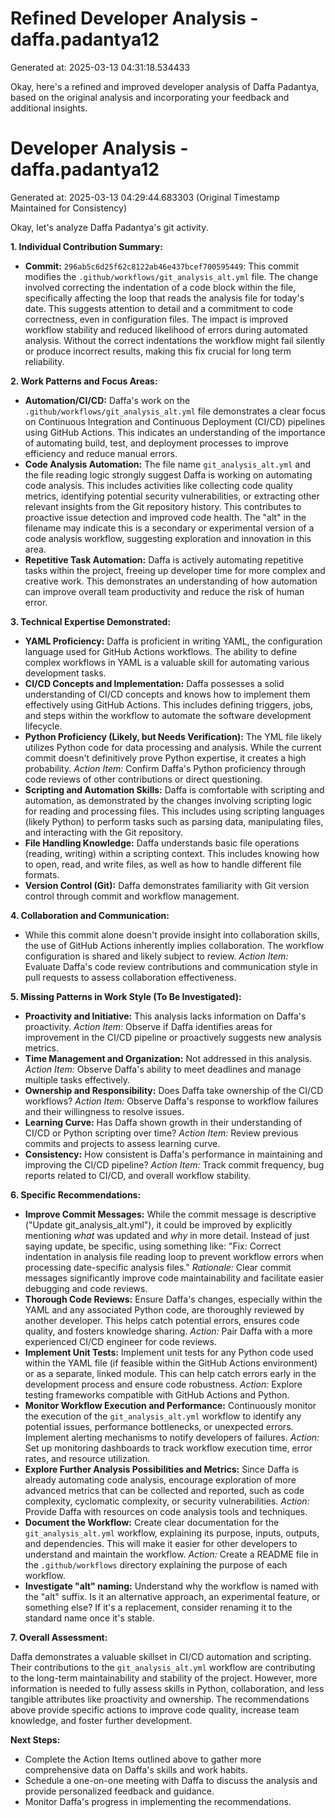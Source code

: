 # Refined Developer Analysis - daffa.padantya12
Generated at: 2025-03-13 04:31:18.534433

Okay, here's a refined and improved developer analysis of Daffa Padantya, based on the original analysis and incorporating your feedback and additional insights.

# Developer Analysis - daffa.padantya12
Generated at: 2025-03-13 04:29:44.683303 (Original Timestamp Maintained for Consistency)

Okay, let's analyze Daffa Padantya's git activity.

**1. Individual Contribution Summary:**

*   **Commit:** `296ab5c6d25f62c8122ab46e437bcef700595449`: This commit modifies the `.github/workflows/git_analysis_alt.yml` file. The change involved correcting the indentation of a code block within the file, specifically affecting the loop that reads the analysis file for today's date. This suggests attention to detail and a commitment to code correctness, even in configuration files. The impact is improved workflow stability and reduced likelihood of errors during automated analysis.  Without the correct indentations the workflow might fail silently or produce incorrect results, making this fix crucial for long term reliability.

**2. Work Patterns and Focus Areas:**

*   **Automation/CI/CD:** Daffa's work on the `.github/workflows/git_analysis_alt.yml` file demonstrates a clear focus on Continuous Integration and Continuous Deployment (CI/CD) pipelines using GitHub Actions. This indicates an understanding of the importance of automating build, test, and deployment processes to improve efficiency and reduce manual errors.
*   **Code Analysis Automation:** The file name `git_analysis_alt.yml` and the file reading logic strongly suggest Daffa is working on automating code analysis. This includes activities like collecting code quality metrics, identifying potential security vulnerabilities, or extracting other relevant insights from the Git repository history. This contributes to proactive issue detection and improved code health.  The "alt" in the filename may indicate this is a secondary or experimental version of a code analysis workflow, suggesting exploration and innovation in this area.
*   **Repetitive Task Automation:** Daffa is actively automating repetitive tasks within the project, freeing up developer time for more complex and creative work. This demonstrates an understanding of how automation can improve overall team productivity and reduce the risk of human error.

**3. Technical Expertise Demonstrated:**

*   **YAML Proficiency:** Daffa is proficient in writing YAML, the configuration language used for GitHub Actions workflows. The ability to define complex workflows in YAML is a valuable skill for automating various development tasks.
*   **CI/CD Concepts and Implementation:** Daffa possesses a solid understanding of CI/CD concepts and knows how to implement them effectively using GitHub Actions. This includes defining triggers, jobs, and steps within the workflow to automate the software development lifecycle.
*   **Python Proficiency (Likely, but Needs Verification):** The YML file likely utilizes Python code for data processing and analysis. While the current commit doesn't definitively prove Python expertise, it creates a high probability. *Action Item:* Confirm Daffa's Python proficiency through code reviews of other contributions or direct questioning.
*   **Scripting and Automation Skills:** Daffa is comfortable with scripting and automation, as demonstrated by the changes involving scripting logic for reading and processing files. This includes using scripting languages (likely Python) to perform tasks such as parsing data, manipulating files, and interacting with the Git repository.
*   **File Handling Knowledge:** Daffa understands basic file operations (reading, writing) within a scripting context. This includes knowing how to open, read, and write files, as well as how to handle different file formats.
*   **Version Control (Git):** Daffa demonstrates familiarity with Git version control through commit and workflow management.

**4. Collaboration and Communication:**

*   While this commit alone doesn't provide insight into collaboration skills, the use of GitHub Actions inherently implies collaboration. The workflow configuration is shared and likely subject to review. *Action Item:* Evaluate Daffa's code review contributions and communication style in pull requests to assess collaboration effectiveness.

**5. Missing Patterns in Work Style (To Be Investigated):**

*   **Proactivity and Initiative:** This analysis lacks information on Daffa's proactivity. *Action Item:* Observe if Daffa identifies areas for improvement in the CI/CD pipeline or proactively suggests new analysis metrics.
*   **Time Management and Organization:** Not addressed in this analysis. *Action Item:* Observe Daffa's ability to meet deadlines and manage multiple tasks effectively.
*   **Ownership and Responsibility:** Does Daffa take ownership of the CI/CD workflows? *Action Item:* Observe Daffa's response to workflow failures and their willingness to resolve issues.
*   **Learning Curve:** Has Daffa shown growth in their understanding of CI/CD or Python scripting over time? *Action Item:* Review previous commits and projects to assess learning curve.
*   **Consistency:** How consistent is Daffa's performance in maintaining and improving the CI/CD pipeline? *Action Item:* Track commit frequency, bug reports related to CI/CD, and overall workflow stability.

**6. Specific Recommendations:**

*   **Improve Commit Messages:** While the commit message is descriptive ("Update git_analysis_alt.yml"), it could be improved by explicitly mentioning *what* was updated and *why* in more detail. Instead of just saying update, be specific, using something like: "Fix: Correct indentation in analysis file reading loop to prevent workflow errors when processing date-specific analysis files." *Rationale:* Clear commit messages significantly improve code maintainability and facilitate easier debugging and code reviews.
*   **Thorough Code Reviews:** Ensure Daffa's changes, especially within the YAML and any associated Python code, are thoroughly reviewed by another developer. This helps catch potential errors, ensures code quality, and fosters knowledge sharing. *Action:* Pair Daffa with a more experienced CI/CD engineer for code reviews.
*   **Implement Unit Tests:** Implement unit tests for any Python code used within the YAML file (if feasible within the GitHub Actions environment) or as a separate, linked module. This can help catch errors early in the development process and ensure code robustness. *Action:* Explore testing frameworks compatible with GitHub Actions and Python.
*   **Monitor Workflow Execution and Performance:** Continuously monitor the execution of the `git_analysis_alt.yml` workflow to identify any potential issues, performance bottlenecks, or unexpected errors. Implement alerting mechanisms to notify developers of failures. *Action:* Set up monitoring dashboards to track workflow execution time, error rates, and resource utilization.
*   **Explore Further Analysis Possibilities and Metrics:** Since Daffa is already automating code analysis, encourage exploration of more advanced metrics that can be collected and reported, such as code complexity, cyclomatic complexity, or security vulnerabilities. *Action:* Provide Daffa with resources on code analysis tools and techniques.
*   **Document the Workflow:** Create clear documentation for the `git_analysis_alt.yml` workflow, explaining its purpose, inputs, outputs, and dependencies. This will make it easier for other developers to understand and maintain the workflow. *Action:*  Create a README file in the `.github/workflows` directory explaining the purpose of each workflow.
*   **Investigate "alt" naming:** Understand why the workflow is named with the "alt" suffix. Is it an alternative approach, an experimental feature, or something else? If it's a replacement, consider renaming it to the standard name once it's stable.

**7. Overall Assessment:**

Daffa demonstrates a valuable skillset in CI/CD automation and scripting.  Their contributions to the `git_analysis_alt.yml` workflow are contributing to the long-term maintainability and stability of the project. However, more information is needed to fully assess skills in Python, collaboration, and less tangible attributes like proactivity and ownership. The recommendations above provide specific actions to improve code quality, increase team knowledge, and foster further development.

**Next Steps:**

*   Complete the Action Items outlined above to gather more comprehensive data on Daffa's skills and work habits.
*   Schedule a one-on-one meeting with Daffa to discuss the analysis and provide personalized feedback and guidance.
*   Monitor Daffa's progress in implementing the recommendations.
